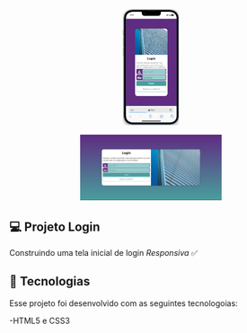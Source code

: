 <p style="text-align: center">
    <img alt="projeto rocketseat" src="imagens/phone.png" width="20%">
</p>
<p style="text-align: center">
    <img alt="projeto rocketseat" src="imagens/desk.png" width="50%">
</p>

## 💻 Projeto Login
Construindo uma tela inicial de login *Responsiva* ✅

## 🚀 Tecnologias
Esse projeto foi desenvolvido com as seguintes tecnologoias:

-HTML5 e CSS3

